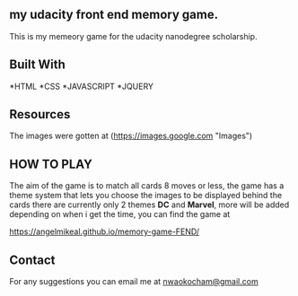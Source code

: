 ## my udacity front end memory game.

This is my memeory game for the udacity nanodegree scholarship.


## Built With

*HTML
*CSS
*JAVASCRIPT
*JQUERY

## Resources

The images were gotten at (https://images.google.com "Images")


## HOW TO PLAY

The aim of the game is to match all cards 8 moves or less, the game has a theme system that lets you choose the images to be displayed behind the cards there are currently only 2 themes **DC** and **Marvel**, more will be added depending on when i get the time, you can find the game at 

https://angelmikeal.github.io/memory-game-FEND/


## Contact

For any suggestions you can email me at nwaokocham@gmail.com